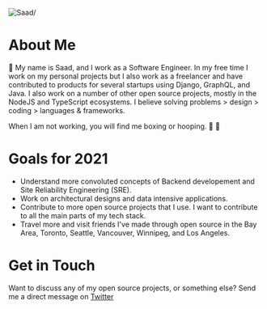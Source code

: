 <p><img src=https://komarev.com/ghpvc/?username=saadbenn alt=Saad/></p>

# About Me
👋 My name is Saad, and I work as a Software Engineer. In my free time I work on my personal projects but I also work as a freelancer and have contributed to products for several startups using Django, GraphQL, and Java. I also work on a number of other open source projects, mostly in the NodeJS and TypeScript ecosystems. I believe solving problems > design > coding > languages & frameworks.

When I am not working, you will find me boxing or hooping. 🥊 🏀  

# Goals for 2021
+ Understand more convoluted concepts of Backend developement and Site Reliability Engineering (SRE). 
+ Work on architectural designs and data intensive applications. 
+ Contribute to more open source projects that I use. I want to contribute to all the main parts of my tech stack.
+ Travel more and visit friends I've made through open source in the Bay Area, Toronto, Seattle, Vancouver, Winnipeg, and Los Angeles. 

# Get in Touch
Want to discuss any of my open source projects, or something else? Send me a direct message on [Twitter](https://twitter.com/mooesaad)










